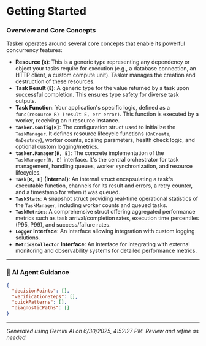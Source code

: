 # Getting Started

### Overview and Core Concepts
Tasker operates around several core concepts that enable its powerful concurrency features:

*   **Resource (`R`)**: This is a generic type representing any dependency or object your tasks require for execution (e.g., a database connection, an HTTP client, a custom compute unit). Tasker manages the creation and destruction of these resources.
*   **Task Result (`E`)**: A generic type for the value returned by a task upon successful completion. This ensures type safety for diverse task outputs.
*   **Task Function**: Your application's specific logic, defined as a `func(resource R) (result E, err error)`. This function is executed by a worker, receiving an `R` resource instance.
*   **`tasker.Config[R]`**: The configuration struct used to initialize the `TaskManager`. It defines resource lifecycle functions (`OnCreate`, `OnDestroy`), worker counts, scaling parameters, health check logic, and optional custom logging/metrics.
*   **`tasker.Manager[R, E]`**: The concrete implementation of the `TaskManager[R, E]` interface. It's the central orchestrator for task management, handling queues, worker synchronization, and resource lifecycles.
*   **`Task[R, E]` (Internal)**: An internal struct encapsulating a task's executable function, channels for its result and errors, a retry counter, and a timestamp for when it was queued.
*   **`TaskStats`**: A snapshot struct providing real-time operational statistics of the `TaskManager`, including worker counts and queued tasks.
*   **`TaskMetrics`**: A comprehensive struct offering aggregated performance metrics such as task arrival/completion rates, execution time percentiles (P95, P99), and success/failure rates.
*   **`Logger` Interface**: An interface allowing integration with custom logging solutions.
*   **`MetricsCollector` Interface**: An interface for integrating with external monitoring and observability systems for detailed performance metrics.

---
### 🤖 AI Agent Guidance

```json
{
  "decisionPoints": [],
  "verificationSteps": [],
  "quickPatterns": [],
  "diagnosticPaths": []
}
```

---
*Generated using Gemini AI on 6/30/2025, 4:52:27 PM. Review and refine as needed.*